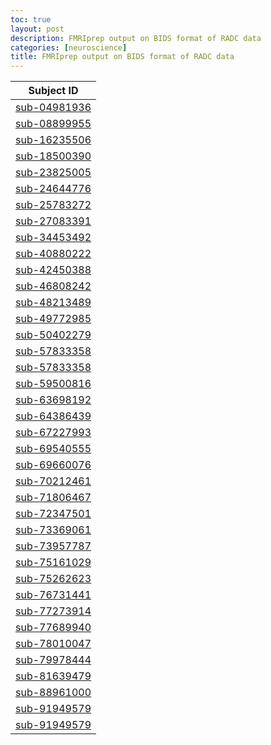 ```yaml
---
toc: true
layout: post
description: FMRIprep output on BIDS format of RADC data
categories: [neuroscience]
title: FMRIprep output on BIDS format of RADC data
---
```

<table class="tableizer-table">
<thead><tr class="tableizer-firstrow"><th>Subject ID </th></tr></thead><tbody>
<tr><td><a href = 'https://nabarunsarkar.com/img/fmriprep_RADC/sub-04981936.html'>sub-04981936</a> </td></tr>
<tr><td><a href = 'https://nabarunsarkar.com/img/fmriprep_RADC/sub-08899955.html'>sub-08899955</a> </td></tr>
<tr><td><a href = 'https://nabarunsarkar.com/img/fmriprep_RADC/sub-16235506.html'>sub-16235506</a> </td></tr>
<tr><td><a href = 'https://nabarunsarkar.com/img/fmriprep_RADC/sub-18500390.html'>sub-18500390</a> </td></tr>
<tr><td><a href = 'https://nabarunsarkar.com/img/fmriprep_RADC/sub-23825005.html'>sub-23825005</a> </td></tr>
<tr><td><a href = 'https://nabarunsarkar.com/img/fmriprep_RADC/sub-24644776.html'>sub-24644776</a> </td></tr>
<tr><td><a href = 'https://nabarunsarkar.com/img/fmriprep_RADC/sub-25783272.html'>sub-25783272</a> </td></tr>
<tr><td><a href = 'https://nabarunsarkar.com/img/fmriprep_RADC/sub-27083391.html'>sub-27083391</a> </td></tr>
<tr><td><a href = 'https://nabarunsarkar.com/img/fmriprep_RADC/sub-34453492.html'>sub-34453492</a> </td></tr>
<tr><td><a href = 'https://nabarunsarkar.com/img/fmriprep_RADC/sub-40880222.html'>sub-40880222</a> </td></tr>
<tr><td><a href = 'https://nabarunsarkar.com/img/fmriprep_RADC/sub-42450388.html'>sub-42450388</a> </td></tr>
<tr><td><a href = 'https://nabarunsarkar.com/img/fmriprep_RADC/sub-46808242.html'>sub-46808242</a> </td></tr>
<tr><td><a href = 'https://nabarunsarkar.com/img/fmriprep_RADC/sub-48213489.html'>sub-48213489</a> </td></tr>
<tr><td><a href = 'https://nabarunsarkar.com/img/fmriprep_RADC/sub-49772985.html'>sub-49772985</a> </td></tr>
<tr><td><a href = 'https://nabarunsarkar.com/img/fmriprep_RADC/sub-50402279.html'>sub-50402279</a> </td></tr>
<tr><td><a href = 'https://nabarunsarkar.com/img/fmriprep_RADC/sub-57833358.html'>sub-57833358</a> </td></tr>
<tr><td><a href = 'https://nabarunsarkar.com/img/fmriprep_RADC/sub-57833358.html'>sub-57833358</a> </td></tr>
<tr><td><a href = 'https://nabarunsarkar.com/img/fmriprep_RADC/sub-59500816.html'>sub-59500816</a> </td></tr>
<tr><td><a href = 'https://nabarunsarkar.com/img/fmriprep_RADC/sub-63698192.html'>sub-63698192</a> </td></tr>
<tr><td><a href = 'https://nabarunsarkar.com/img/fmriprep_RADC/sub-64386439.html'>sub-64386439</a> </td></tr>
<tr><td><a href = 'https://nabarunsarkar.com/img/fmriprep_RADC/sub-67227993.html'>sub-67227993</a> </td></tr>
<tr><td><a href = 'https://nabarunsarkar.com/img/fmriprep_RADC/sub-69540555.html'>sub-69540555</a> </td></tr>
<tr><td><a href = 'https://nabarunsarkar.com/img/fmriprep_RADC/sub-69660076.html'>sub-69660076</a> </td></tr>
<tr><td><a href = 'https://nabarunsarkar.com/img/fmriprep_RADC/sub-70212461.html'>sub-70212461</a> </td></tr>
<tr><td><a href = 'https://nabarunsarkar.com/img/fmriprep_RADC/sub-71806467.html'>sub-71806467</a> </td></tr>
<tr><td><a href = 'https://nabarunsarkar.com/img/fmriprep_RADC/sub-72347501.html'>sub-72347501</a> </td></tr>
<tr><td><a href = 'https://nabarunsarkar.com/img/fmriprep_RADC/sub-73369061.html'>sub-73369061</a> </td></tr>
<tr><td><a href = 'https://nabarunsarkar.com/img/fmriprep_RADC/sub-73957787.html'>sub-73957787</a> </td></tr>
<tr><td><a href = 'https://nabarunsarkar.com/img/fmriprep_RADC/sub-75161029.html'>sub-75161029</a> </td></tr>
<tr><td><a href = 'https://nabarunsarkar.com/img/fmriprep_RADC/sub-75262623.html'>sub-75262623</a> </td></tr>
<tr><td><a href = 'https://nabarunsarkar.com/img/fmriprep_RADC/sub-76731441.html'>sub-76731441</a> </td></tr>
<tr><td><a href = 'https://nabarunsarkar.com/img/fmriprep_RADC/sub-77273914.html'>sub-77273914</a> </td></tr>
<tr><td><a href = 'https://nabarunsarkar.com/img/fmriprep_RADC/sub-77689940.html'>sub-77689940</a> </td></tr>
<tr><td><a href = 'https://nabarunsarkar.com/img/fmriprep_RADC/sub-78010047.html'>sub-78010047</a> </td></tr>
<tr><td><a href = 'https://nabarunsarkar.com/img/fmriprep_RADC/sub-79978444.html'>sub-79978444</a> </td></tr>
<tr><td><a href = 'https://nabarunsarkar.com/img/fmriprep_RADC/sub-81639479.html'>sub-81639479</a> </td></tr>
<tr><td><a href = 'https://nabarunsarkar.com/img/fmriprep_RADC/sub-88961000.html'>sub-88961000</a> </td></tr>
<tr><td><a href = 'https://nabarunsarkar.com/img/fmriprep_RADC/sub-91949579.html'>sub-91949579</a> </td></tr>
<tr><td><a href = 'https://nabarunsarkar.com/img/fmriprep_RADC/sub-91949579.html'>sub-91949579</a> </td></tr>
</tbody></table>
